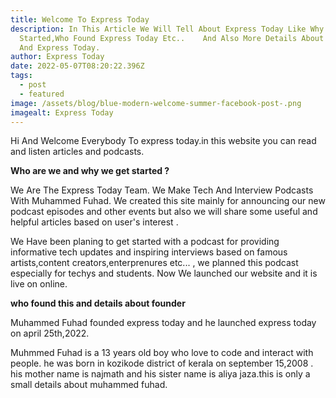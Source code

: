 ```yaml
---
title: Welcome To Express Today
description: In This Article We Will Tell About Express Today Like Why We Get
  Started,Who Found Express Today Etc..    And Also More Details About Founder
  And Express Today.
author: Express Today
date: 2022-05-07T08:20:22.396Z
tags:
  - post
  - featured
image: /assets/blog/blue-modern-welcome-summer-facebook-post-.png
imagealt: Express Today
---
```

Hi And Welcome Everybody To express today.in this website you can read and listen articles and podcasts.

**Who are we and why we get started ?**

We Are The Express Today Team. We Make Tech And Interview Podcasts With Muhammed Fuhad. We created this site mainly for announcing our new podcast  episodes and other events but also we will share some useful and helpful articles based on user's interest .

We Have been planing to get started with a podcast for providing informative tech updates and inspiring interviews based on famous artists,content creators,enterprenures etc... , we planned this podcast especially for techys and students. Now We launched our website and it is live on online.

**who found this and details about founder**

Muhammed Fuhad founded express today and he launched express today on april 25th,2022.

Muhmmed Fuhad is a 13 years old boy who love to code and interact with people. he was born in kozikode district of kerala on september 15,2008 . his mother name is najmath and his sister name is aliya jaza.this is only a small details about muhammed fuhad.